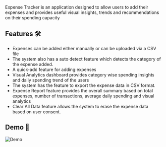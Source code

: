 Expense Tracker is an application designed to allow users to add their expenses and provides useful visual insights, trends and recommendations on their spending capacity

## Features :hammer_and_wrench:
- Expenses can be added either manually or can be uploaded via a CSV file
- The system also has a auto detect feature which detects the category of the expense added.
- A quick-add feature for adding expenses
- Visual Analytics dashboard provides category wise spending insights and daily spending trend of the users
- The system has the feature to export the expense data in CSV format.
- Expense Report feature provides the overall summary based on total expenses, number of transactions, average daily spending and visual analytics
- Clear All Data feature allows the system to erase the expense data based on user consent.

 ## Demo 📸
![Demo](./gif/demo.gif)
